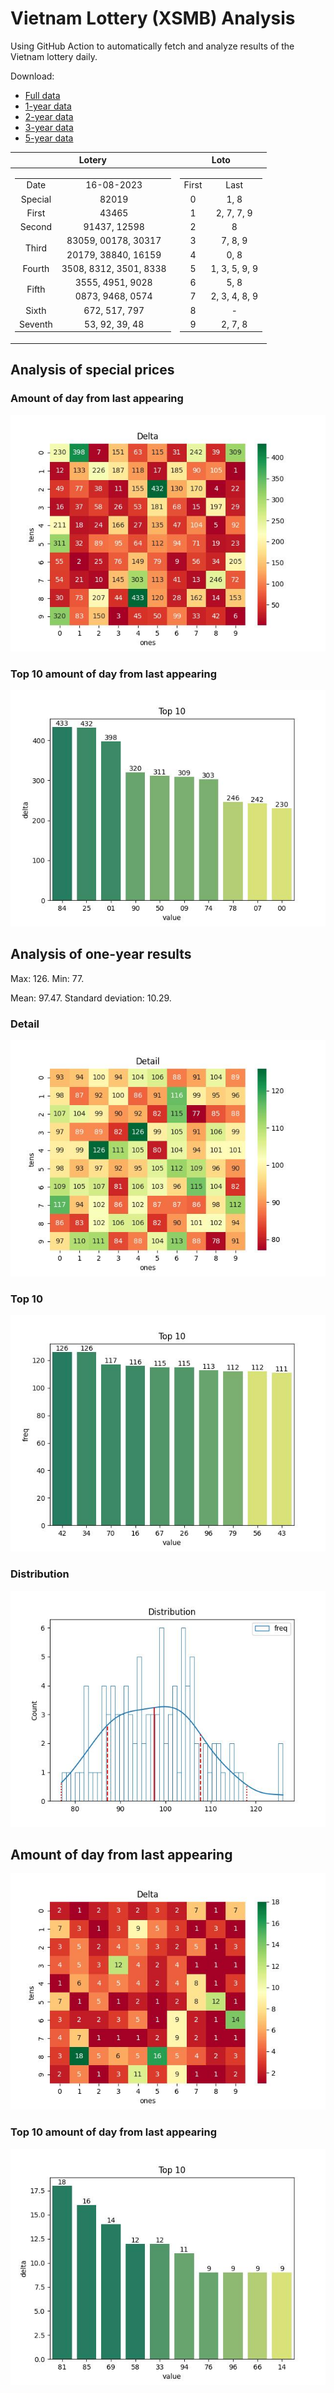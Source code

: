 # Vietnam Lottery (XSMB) Analysis

Using GitHub Action to automatically fetch and analyze results of the Vietnam lottery daily.

Download:

* [Full data](https://raw.githubusercontent.com/khiemdoan/vietnam-lottery-xsmb-analysis/main/results/xsmb.csv)
* [1-year data](https://raw.githubusercontent.com/khiemdoan/vietnam-lottery-xsmb-analysis/main/results/xsmb_1_year.csv)
* [2-year data](https://raw.githubusercontent.com/khiemdoan/vietnam-lottery-xsmb-analysis/main/results/xsmb_2_year.csv)
* [3-year data](https://raw.githubusercontent.com/khiemdoan/vietnam-lottery-xsmb-analysis/main/results/xsmb_3_year.csv)
* [5-year data](https://raw.githubusercontent.com/khiemdoan/vietnam-lottery-xsmb-analysis/main/results/xsmb_5_year.csv)

| Lotery      | Loto |
| :-----------: | :-----------: |
| <table><tr><td>Date</td><td>16-08-2023</td></tr><tr><td>Special</td><td>82019</td></tr><tr><td>First</td><td>43465</td></tr><tr><td>Second</td><td>91437, 12598</td></tr><tr><td rowspan="2">Third</td><td>83059, 00178, 30317</td></tr><tr><td>20179, 38840, 16159</td></tr><tr><td>Fourth</td><td>3508, 8312, 3501, 8338</td></tr><tr><td rowspan="2">Fifth</td><td>3555, 4951, 9028</td></tr><tr><td>0873, 9468, 0574</td></tr><tr><td>Sixth</td><td>672, 517, 797</td></tr><tr><td>Seventh</td><td>53, 92, 39, 48</td></tr></table> | <table><tr><td>First</td><td>Last</td></tr><tr><td>0</td><td>1, 8</td></tr><tr><td>1</td><td>2, 7, 7, 9</td></tr><tr><td>2</td><td>8</td></tr><tr><td>3</td><td>7, 8, 9</td></tr><tr><td>4</td><td>0, 8</td></tr><tr><td>5</td><td>1, 3, 5, 9, 9</td></tr><tr><td>6</td><td>5, 8</td></tr><tr><td>7</td><td>2, 3, 4, 8, 9</td></tr><tr><td>8</td><td>-</td></tr><tr><td>9</td><td>2, 7, 8</td></tr></table> |


<h2>Analysis of special prices</h2>

<h3>Amount of day from last appearing</h3>

![Delta](images/special_delta.jpg)

<h3>Top 10 amount of day from last appearing</h3>

![Delta top 10](images/special_delta_top_10.jpg)

<h2>Analysis of one-year results</h2>

Max: 126. Min: 77.

Mean: 97.47. Standard deviation: 10.29.

<h3>Detail</h3>

![Detail](images/heatmap.jpg)

<h3>Top 10</h3>

![Top 10](images/top-10.jpg)

<h3>Distribution</h3>

![Distribution](images/distribution.jpg)

<h2>Amount of day from last appearing</h2>

![Delta](images/delta.jpg)

<h3>Top 10 amount of day from last appearing</h3>

![Delta top 10](images/delta_top_10.jpg)